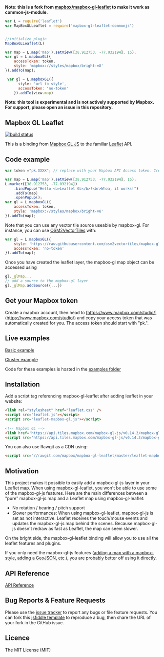 **Note: this is a fork from [mapbox/mapbox-gl-leaflet](https://github.com/mapbox/mapbox-gl-leaflet) to make it work as common-js-module.**
```javascript
var L = require('leaflet')
var MapBoxGLLeaflet = require('mapbox-gl-leaflet-commonjs')


//initialize plugin
MapBoxGLLeaflet(L)

var map = L.map('map').setView([38.912753, -77.032194], 15);
var gl = L.mapboxGL({
    accessToken: token,
    style: 'mapbox://styles/mapbox/bright-v8'
}).addTo(map);

 var gl = L.mapboxGL({
      style: 'url to style',
      accessToken: 'no-token'
    }).addTo(view.map)
```
**Note: this tool is experimental and is not actively supported by Mapbox. For support, please open an issue in this repository.**

## Mapbox GL Leaflet

[![build status](https://secure.travis-ci.org/mapbox/mapbox-gl-leaflet.png)](http://travis-ci.org/mapbox/mapbox-gl-leaflet)

This is a binding from [Mapbox GL JS](https://www.mapbox.com/mapbox-gl-js/api/) to the familiar
[Leaflet](http://leafletjs.com/) API.

## Code example
```javascript
var token ="pk.XXXX"; // replace with your Mapbox API Access token. Create a Mabpox account and find it on https://www.mapbox.com/studio/

var map = L.map('map').setView([38.912753, -77.032194], 15);
L.marker([38.912753, -77.032194])
    .bindPopup("Hello <b>Leaflet GL</b>!<br>Whoa, it works!")
    .addTo(map)
    .openPopup();
var gl = L.mapboxGL({
    accessToken: token,
    style: 'mapbox://styles/mapbox/bright-v8'
}).addTo(map);
```
Note that you can use any vector tile source useable by mapbox-gl. For instance, you can use [OSM2VectorTiles](http://osm2vectortiles.org/) with:
```javascript
var gl = L.mapboxGL({
	style: 'https://raw.githubusercontent.com/osm2vectortiles/mapbox-gl-styles/master/styles/bright-v9-cdn.json',
	accessToken: 'no-token'
}).addTo(map);
```
Once you have created the leaflet layer, the mapbox-gl map object can be accessed using
```javascript
gl._glMap...
// add a source to the mapbox-gl layer
gl._glMap.addSource({...})
```

## Get your Mapbox token
Create a mapbox account, then head to [https://www.mapbox.com/studio/](https://www.mapbox.com/studio/) and copy your access token that was automatically created for you. The access token should start with "pk.".

## Live examples
[Basic example](http://rawgit.com/mapbox/mapbox-gl-leaflet/master/examples/basic.html)

[Cluster example](http://rawgit.com/mapbox/mapbox-gl-leaflet/master/examples/cluster.html)

Code for these examples is hosted in the [examples folder](https://github.com/mapbox/mapbox-gl-leaflet/tree/master/examples)

## Installation
Add a script tag referencing mapbox-gl-leaflet after adding leaflet in your website:
```html
<link rel="stylesheet" href="leaflet.css" />
<script src="leaflet.js"></script>
<script src="leaflet-mapbox-gl.js"></script>
	
<!-- Mapbox GL -->
<link href='https://api.tiles.mapbox.com/mapbox-gl-js/v0.14.3/mapbox-gl.css' rel='stylesheet' />
<script src='https://api.tiles.mapbox.com/mapbox-gl-js/v0.14.3/mapbox-gl.js'></script>
```
You can also use Rawgit as a CDN using:
```html
<script src="//rawgit.com/mapbox/mapbox-gl-leaflet/master/leaflet-mapbox-gl.js"></script>
```

## Motivation
This project makes it possible to easily add a mapbox-gl-js layer in your Leaflet map. When using mapbox-gl-leaflet, you won't be able to use some of the mapbox-gl-js features. 
Here are the main differences between a "pure" mapbox-gl-js map and a Leaflet map using mapbox-gl-leaflet:
- No rotation / bearing / pitch support
- Slower performances: When using mapbox-gl-leaflet, mapbox-gl-js is set as not interactive. Leaflet receives the touch/mouse events and updates the mapbox-gl-js map behind the scenes. Because mapbox-gl-js doesn't redraw as fast as Leaflet, the map can seem slower.

On the bright side, the mapbox-gl-leaflet binding will allow you to use all the leaflet features and plugins.

If you only need the mapbox-gl-js features ([adding a map with a mapbox-style, adding a GeoJSON, etc.](https://www.mapbox.com/mapbox-gl-js/examples/)), you are probably better off using it directly.

## API Reference
[API Reference](API.md)

## Bug Reports & Feature Requests
Please use the [issue tracker](https://github.com/mapbox/mapbox-gl-leaflet/issues) to report any bugs or file feature requests.
You can fork this [jsfiddle template](https://jsfiddle.net/fnicollet/9w9er53v/) to reproduce a bug, then share the URL of your fork in the GitHub issue.

## Licence
The MIT License (MIT)
